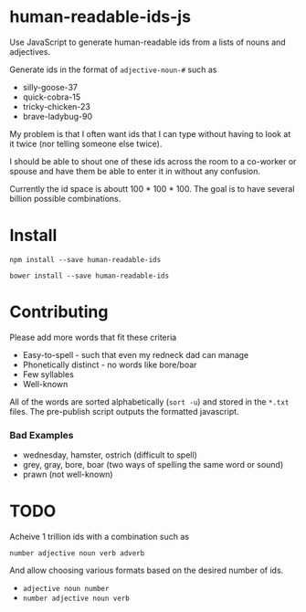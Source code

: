 human-readable-ids-js
=====================

Use JavaScript to generate human-readable ids from a lists of nouns and adjectives.

Generate ids in the format of `adjective-noun-#` such as

* silly-goose-37
* quick-cobra-15
* tricky-chicken-23
* brave-ladybug-90

My problem is that I often want ids that I can type without having to
look at it twice (nor telling someone else twice).

I should be able to shout one of these ids across the room to a co-worker
or spouse and have them be able to enter it in without any confusion.

Currently the id space is aboutt 100 * 100 * 100.
The goal is to have several billion possible combinations.

Install
=======

```
npm install --save human-readable-ids
```

```
bower install --save human-readable-ids
```

Contributing
============

Please add more words that fit these criteria

  * Easy-to-spell - such that even my redneck dad can manage
  * Phonetically distinct - no words like bore/boar
  * Few syllables
  * Well-known

All of the words are sorted alphabetically (`sort -u`) and stored in
the `*.txt` files.
The pre-publish script outputs the formatted javascript.

### Bad Examples

  * wednesday, hamster, ostrich (difficult to spell)
  * grey, gray, bore, boar (two ways of spelling the same word or sound)
  * prawn (not well-known)

TODO
====

Acheive 1 trillion ids with a combination such as

`number adjective noun verb adverb`

And allow choosing various formats based on the desired
number of ids.

  * `adjective noun number`
  * `number adjective noun verb`
